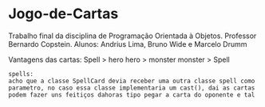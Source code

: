 # Jogo-de-Cartas
Trabalho final da disciplina de Programação Orientada à Objetos. Professor Bernardo Copstein. Alunos: Andrius Lima, Bruno Wide e Marcelo Drumm

Vantagens das cartas:
	Spell > hero
	hero > monster
	monster > Spell

	spells:
	acho que a classe SpellCard devia receber uma outra classe spell como parametro, no caso essa classe implementaria um cast(), dai as cartas podem fazer uns feitiços dahoras tipo pegar a carta do oponente e tal